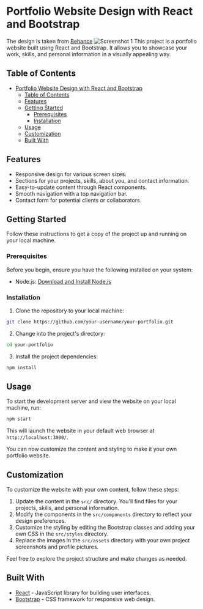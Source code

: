 

# Portfolio Website Design with React and Bootstrap

The design is taken from [Behance](https://www.behance.net/gallery/93356117Web-Developer-Designer-Portfolio-Website-Design?tracking_source=search_projects|web+developer)
![Screenshot 1](./assets/screenshot.PNG)
This project is a portfolio website built using React and Bootstrap. It allows you to showcase your work, skills, and personal information in a visually appealing way.

## Table of Contents

- [Portfolio Website Design with React and Bootstrap](#portfolio-website-design-with-react-and-bootstrap)
  - [Table of Contents](#table-of-contents)
  - [Features](#features)
  - [Getting Started](#getting-started)
    - [Prerequisites](#prerequisites)
    - [Installation](#installation)
  - [Usage](#usage)
  - [Customization](#customization)
  - [Built With](#built-with)


## Features

- Responsive design for various screen sizes.
- Sections for your projects, skills, about you, and contact information.
- Easy-to-update content through React components.
- Smooth navigation with a top navigation bar.
- Contact form for potential clients or collaborators.

## Getting Started

Follow these instructions to get a copy of the project up and running on your local machine.

### Prerequisites

Before you begin, ensure you have the following installed on your system:

- Node.js: [Download and Install Node.js](https://nodejs.org/)

### Installation

1. Clone the repository to your local machine:

```bash
git clone https://github.com/your-username/your-portfolio.git
```

2. Change into the project's directory:

```bash
cd your-portfolio
```

3. Install the project dependencies:

```bash
npm install
```

## Usage

To start the development server and view the website on your local machine, run:

```bash
npm start
```

This will launch the website in your default web browser at `http://localhost:3000/`.

You can now customize the content and styling to make it your own portfolio website.

## Customization

To customize the website with your own content, follow these steps:

1. Update the content in the `src/` directory. You'll find files for your projects, skills, and personal information.
2. Modify the components in the `src/components` directory to reflect your design preferences.
3. Customize the styling by editing the Bootstrap classes and adding your own CSS in the `src/styles` directory.
4. Replace the images in the `src/assets` directory with your own project screenshots and profile pictures.

Feel free to explore the project structure and make changes as needed.


## Built With

- [React](https://reactjs.org/) - JavaScript library for building user interfaces.
- [Bootstrap](https://getbootstrap.com/) - CSS framework for responsive web design.

